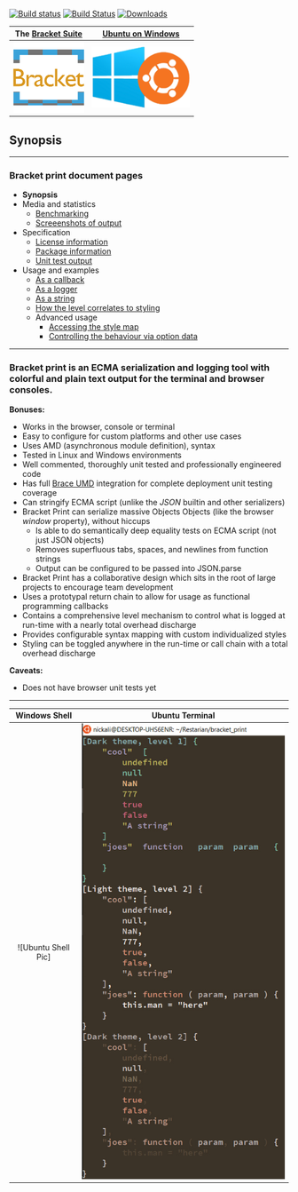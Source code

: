 
[![Build status](https://ci.appveyor.com/api/projects/status/fgkk45xrm8yv7av0/branch/master?svg=true)](https://ci.appveyor.com/project/restarian/bracket-print/branch/master) [![Build Status](https://travis-ci.org/restarian/bracket_print.svg?branch=master)](https://travis-ci.org/restarian/bracket_print) [![Downloads](https://img.shields.io/npm/dm/bracket_print.svg?svg=true)](https://npmjs.org/package/bracket_print)

| **The [Bracket Suite]** | **[Ubuntu on Windows]**   |
|:-----------------------:|:-------------------------:|
| ![Bracket logo]         | ![Ubuntu on Windows logo] |         |

[Bracket Suite]: https://github.com/restarian/restarian/tree/master/bracket/
[Ubuntu on Windows]: https://www.microsoft.com/en-us/store/p/ubuntu/9nblggh4msv6?activetab=pivot%3aoverviewtab 

[Ubuntu on Windows logo]: https://raw.githubusercontent.com/restarian/restarian/master/doc/image/ubuntu_windows_logo.png
[Bracket logo]: https://raw.githubusercontent.com/restarian/restarian/master/bracket/doc/image/bracket_logo_small.png

## Synopsis

---
### Bracket print document pages
* **Synopsis**
* Media and statistics
  * [Benchmarking](https://github.com/restarian/bracket_print/blob/master/docs/media_and_statistics/benchmarking.md)
  * [Screeenshots of output](https://github.com/restarian/bracket_print/blob/master/docs/media_and_statistics/screeenshots_of_output.md)
* Specification
  * [License information](https://github.com/restarian/bracket_print/blob/master/docs/specification/license_information.md)
  * [Package information](https://github.com/restarian/bracket_print/blob/master/docs/specification/package_information.md)
  * [Unit test output](https://github.com/restarian/bracket_print/blob/master/docs/specification/unit_test_output.md)
* Usage and examples
  * [As a callback](https://github.com/restarian/bracket_print/blob/master/docs/usage_and_examples/as_a_callback.md)
  * [As a logger](https://github.com/restarian/bracket_print/blob/master/docs/usage_and_examples/as_a_logger.md)
  * [As a string](https://github.com/restarian/bracket_print/blob/master/docs/usage_and_examples/as_a_string.md)
  * [How the level correlates to styling](https://github.com/restarian/bracket_print/blob/master/docs/usage_and_examples/how_the_level_correlates_to_styling.md)
  * Advanced usage
    * [Accessing the style map](https://github.com/restarian/bracket_print/blob/master/docs/usage_and_examples/advanced_usage/accessing_the_style_map.md)
    * [Controlling the behaviour via option data](https://github.com/restarian/bracket_print/blob/master/docs/usage_and_examples/advanced_usage/controlling_the_behaviour_via_option_data.md)

---

### Bracket print is an ECMA serialization and logging tool with colorful and plain text output for the terminal and browser consoles.

**Bonuses:**
* Works in the browser, console or terminal
* Easy to configure for custom platforms and other use cases
* Uses AMD (asynchronous module definition), syntax
* Tested in Linux and Windows environments
* Well commented, thoroughly unit tested and professionally engineered code
* Has full [Brace UMD](https://npmjs.org/packages/brace_umd) integration for complete deployment unit testing coverage
* Can stringify ECMA script (unlike the *JSON* builtin and other serializers)
* Bracket Print can serialize massive Objects Objects (like the browser *window* property), without hiccups
	* Is able to do semantically deep equality tests on ECMA script (not just JSON objects)
	* Removes superfluous tabs, spaces, and newlines from function strings
	* Output can be configured to be passed into JSON.parse 
* Bracket Print has a collaborative design which sits in the root of large projects to encourage team development
* Uses a prototypal return chain to allow for usage as functional programming callbacks
* Contains a comprehensive level mechanism to control what is logged at run-time with a nearly total overhead discharge
* Provides configurable syntax mapping with custom individualized styles
* Styling can be toggled anywhere in the run-time or call chain with a total overhead discharge

**Caveats:**
* Does not have browser unit tests yet

---

| Windows Shell | Ubuntu Terminal |
|:-------------:|:---------------:|
| ![Ubuntu Shell Pic] | ![Ubuntu Terminal Pic] |

[Ubuntu Terminal Pic]: https://github.com/restarian/bracket_print/blob/master/example/image/ubuntu_terminal.jpg
[Windows Shell Pic]: https://github.com/restarian/bracket_print/blob/master/example/image/ubuntu_terminal.jpg

